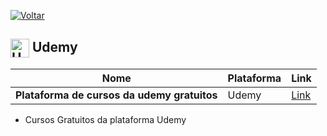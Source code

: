 [![Voltar](https://img.shields.io/badge/Voltar-black?style=for-the-badge&logo=home)](https://github.com/MarcusTechs/Free-way/blob/main/README.md)



<h2>
  <img src="https://cdn.worldvectorlogo.com/logos/udemy-3.svg" alt="Udemy" width="30px" style="vertical-align: middle;"> Udemy
</h2>

| **Nome** | **Plataforma** | **Link** |
| --- | --- | --- | 
| **Plataforma de cursos da udemy gratuitos** | Udemy | [Link](https://www.udemy.com/courses/search/?price=price-free&q=cursos+gratu%C3%ADtos&sort=relevance&src=sac)


- Cursos Gratuitos da plataforma Udemy
